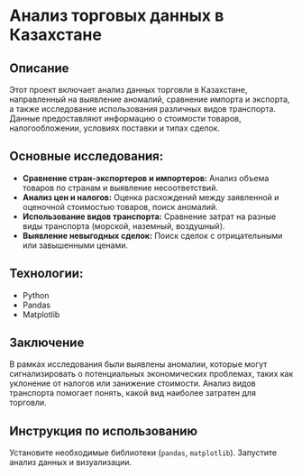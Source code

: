 # Анализ торговых данных в Казахстане

## Описание
Этот проект включает анализ данных торговли в Казахстане, направленный на выявление аномалий, сравнение импорта и экспорта, а также исследование использования различных видов транспорта. Данные предоставляют информацию о стоимости товаров, налогообложении, условиях поставки и типах сделок.

## Основные исследования:
- **Сравнение стран-экспортеров и импортеров:** Анализ объема товаров по странам и выявление несоответствий.
- **Анализ цен и налогов:** Оценка расхождений между заявленной и оценочной стоимостью товаров, поиск аномалий.
- **Использование видов транспорта:** Сравнение затрат на разные виды транспорта (морской, наземный, воздушный).
- **Выявление невыгодных сделок:** Поиск сделок с отрицательными или завышенными ценами.

## Технологии:
- Python
- Pandas
- Matplotlib

## Заключение
В рамках исследования были выявлены аномалии, которые могут сигнализировать о потенциальных экономических проблемах, таких как уклонение от налогов или занижение стоимости. Анализ видов транспорта помогает понять, какой вид наиболее затратен для торговли.

## Инструкция по использованию
 Установите необходимые библиотеки (`pandas`, `matplotlib`).
 Запустите анализ данных и визуализации.

